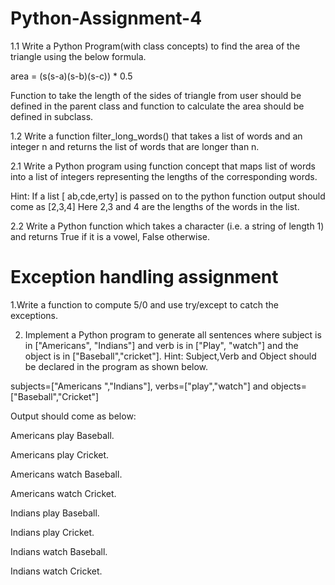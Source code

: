 # Python-Assignment-4

1.1 Write a Python Program(with class concepts) to find the area of the triangle using the below formula.

area = (s(s-a)(s-b)(s-c)) * 0.5

Function to take the length of the sides of triangle from user should be defined in the parent class and function to calculate the area should be defined in subclass.

1.2 Write a function filter_long_words() that takes a list of words and an integer n and returns the list of words that are longer than n.

2.1 Write a Python program using function concept that maps list of words into a list of integers representing the lengths of the corresponding words.

Hint: If a list [ ab,cde,erty] is passed on to the python function output should come as [2,3,4] Here 2,3 and 4 are the lengths of the words in the list.

2.2 Write a Python function which takes a character (i.e. a string of length 1) and returns True if it is a vowel, False otherwise.

# Exception handling assignment

1.Write a function to compute 5/0 and use try/except to catch the exceptions.

2. Implement a Python program to generate all sentences where subject is in ["Americans", "Indians"] and verb is in ["Play", "watch"] and the object is in ["Baseball","cricket"].
Hint: Subject,Verb and Object should be declared in the program as shown below.

subjects=["Americans ","Indians"], verbs=["play","watch"] and objects=["Baseball","Cricket"]

Output should come as below:

Americans play Baseball.

Americans play Cricket.

Americans watch Baseball.

Americans watch Cricket.

Indians play Baseball.

Indians play Cricket.

Indians watch Baseball.

Indians watch Cricket.
